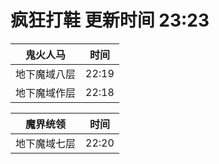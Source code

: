 # 疯狂打鞋 更新时间 23:23

| 鬼火人马   | 时间    |
|--------|-------|
| 地下魔域八层 | 22:19 |
| 地下魔域作层 | 22:18 |

| 魔界统领   | 时间    |
|--------|-------|
| 地下魔域七层 | 22:20 |